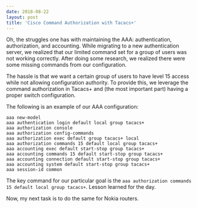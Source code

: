 ```yaml
---
date: 2018-08-22
layout: post
title: 'Cisco Command Authorization with Tacacs+'
---
```


Oh, the struggles one has with maintaining the AAA: authentication, authorization, and accounting.  While migrating to a new authentication server, we realized that our limited command set for a group of users was not working correctly.  After doing some research, we realized there were some missing commands from our configuration.

The hassle is that we want a certain group of users to have level 15 access while not allowing configuration authority.  To provide this, we leverage the command authorization in Tacacs+ and (the most important part) having a proper switch configuration.  

The following is an example of our AAA configuration:

```
aaa new-model
aaa authentication login default local group tacacs+
aaa authorization console
aaa authorization config-commands
aaa authorization exec default group tacacs+ local
aaa authorization commands 15 default local group tacacs+
aaa accounting exec default start-stop group tacacs+
aaa accounting commands 15 default start-stop group tacacs+
aaa accounting connection default start-stop group tacacs+
aaa accounting system default start-stop group tacacs+
aaa session-id common
```
The key command for our particular goal is the `aaa authorization commands 15 default local group tacacs+`.  Lesson learned for the day.  

Now, my next task is to do the same for Nokia routers.  